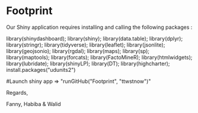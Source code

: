 # Footprint

Our Shiny application requires installing and calling the following packages :

library(shinydashboard); library(shiny); library(data.table); library(dplyr); library(stringr); library(tidyverse); library(leaflet); library(jsonlite); library(geojsonio); library(rgdal); library(maps); library(sp); library(maptools); library(forcats); library(FactoMineR); library(htmlwidgets); library(lubridate); library(shinyLP); library(DT); library(highcharter); install.packages("udunits2")

#Launch shiny app => 
"runGitHub("Footprint", "ttwstnow")"

Regards,

Fanny, Habiba & Walid
